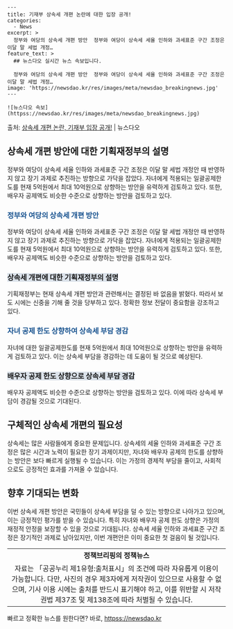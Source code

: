     ---
    title: 기재부 상속세 개편 논란에 대한 입장 공개!
    categories:
      - News
    excerpt: >
      정부와 여당의 상속세 개편 방안  정부와 여당이 상속세 세율 인하와 과세표준 구간 조정은 이달 말 세법 개정…
    feature_text: >
      ## 뉴스다오 실시간 뉴스 속보입니다.
    
      정부와 여당의 상속세 개편 방안  정부와 여당이 상속세 세율 인하와 과세표준 구간 조정은 이달 말 세법 개정…
    image: 'https://newsdao.kr/res/images/meta/newsdao_breakingnews.jpg'
    ---
    
    ![뉴스다오 속보](httpss://newsdao.kr/res/images/meta/newsdao_breakingnews.jpg)

<p>출처: <a href="httpss://newsdao.kr/4629" rel="dofollow">상속세 개편 논란, 기재부 입장 공개!</a> | 뉴스다오</p>

<h2 data-ke-size="size26">상속세 개편 방안에 대한 기획재정부의 설명</h2>
<p data-ke-size="size16">정부와 여당이 상속세 세율 인하와 과세표준 구간 조정은 이달 말 세법 개정안 때 반영하지 않고 장기 과제로 추진하는 방향으로 가닥을 잡았다. 자녀에게 적용되는 일괄공제한도를 현재 5억원에서 최대 10억원으로 상향하는 방안을 유력하게 검토하고 있다. 또한, 배우자 공제액도 비슷한 수준으로 상향하는 방안을 검토하고 있다.</p>

<h3><b><span style="color: #1a5490;">정부와 여당의 상속세 개편 방안</span></b></h3>
<p data-ke-size="size16">정부와 여당이 상속세 세율 인하와 과세표준 구간 조정은 이달 말 세법 개정안 때 반영하지 않고 장기 과제로 추진하는 방향으로 가닥을 잡았다. 자녀에게 적용되는 일괄공제한도를 현재 5억원에서 최대 10억원으로 상향하는 방안을 유력하게 검토하고 있다. 또한, 배우자 공제액도 비슷한 수준으로 상향하는 방안을 검토하고 있다.</p>

<h3><b><span style="background-color: #21538527;">상속세 개편에 대한 기획재정부의 설명</span></b></h3>
<p data-ke-size="size16">기획재정부는 현재 상속세 개편 방안과 관련해서는 결정된 바 없음을 밝혔다. 따라서 보도 시에는 신중을 기해 줄 것을 당부하고 있다. 정확한 정보 전달이 중요함을 강조하고 있다.</p>

<h3><b><span style="color: #1a5490;">자녀 공제 한도 상향하여 상속세 부담 경감</span></b></h3>
<p data-ke-size="size16">자녀에 대한 일괄공제한도를 현재 5억원에서 최대 10억원으로 상향하는 방안을 유력하게 검토하고 있다. 이는 상속세 부담을 경감하는 데 도움이 될 것으로 예상된다.</p>

<h3><b><span style="background-color: #21538527;">배우자 공제 한도 상향으로 상속세 부담 경감</span></b></h3>
<p data-ke-size="size16">배우자 공제액도 비슷한 수준으로 상향하는 방안을 검토하고 있다. 이에 따라 상속세 부담이 경감될 것으로 기대된다.</p>

<h2 data-ke-size="size26">구체적인 상속세 개편의 필요성</h2>
<p data-ke-size="size16">상속세는 많은 사람들에게 중요한 문제입니다. 상속세의 세율 인하와 과세표준 구간 조정은 많은 시간과 노력이 필요한 장기 과제이지만, 자녀와 배우자 공제의 한도를 상향하는 방안은 보다 빠르게 실행될 수 있습니다. 이는 가정의 경제적 부담을 줄이고, 사회적으로도 긍정적인 효과를 가져올 수 있습니다.</p>

<h2 data-ke-size="size26">향후 기대되는 변화</h2>
<p data-ke-size="size16">이번 상속세 개편 방안은 국민들이 상속세 부담을 덜 수 있는 방향으로 나아가고 있으며, 이는 긍정적인 평가를 받을 수 있습니다. 특히 자녀와 배우자 공제 한도 상향은 가정의 재정적 안정을 보장할 수 있을 것으로 기대됩니다. 상속세 세율 인하와 과세표준 구간 조정은 장기적인 과제로 남아있지만, 이번 개편안은 이미 중요한 첫 걸음이 될 것입니다.</p>

<table>
  <tr>
    <td style="text-align: center; height: 17px;"><b>정책브리핑의 정책뉴스</b></td>
  </tr>
  <tr>
    <td style="text-align: center; height: 17px;">자료는 「공공누리 제1유형:출처표시」의 조건에 따라 자유롭게 이용이 가능합니다. 다만, 사진의 경우 제3자에게 저작권이 있으므로 사용할 수 없으며, 기사 이용 시에는 출처를 반드시 표기해야 하고, 이를 위반할 시 저작권법 제37조 및 제138조에 따라 처벌될 수 있습니다.</td>
  </tr>
</table> 

빠르고 정확한 뉴스를 원한다면? 바로, <a href="httpss://newsdao.kr" rel="dofollow">httpss://newsdao.kr</a>


    